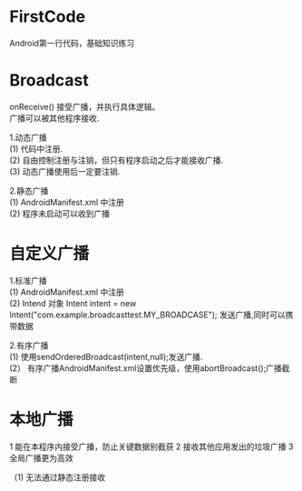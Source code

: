 # FirstCode
Android第一行代码，基础知识练习
# Broadcast
onReceive() 接受广播，并执行具体逻辑。<br/>
广播可以被其他程序接收.<br/>

1.动态广播<BR/>
  (1) 代码中注册.<BR/>
  (2) 自由控制注册与注销，但只有程序启动之后才能接收广播.<BR/>
  (3) 动态广播使用后一定要注销.<BR/>
  
2.静态广播<BR/>
  (1) AndroidManifest.xml 中注册<BR/>
  (2) 程序未启动可以收到广播<BR/>
  
# 自定义广播<br/>
1.标准广播<br/>
(1) AndroidManifest.xml 中注册<BR/>
(2) Intend 对象   Intent intent = new Intent("com.example.broadcasttest.MY_BROADCASE"); 发送广播,同时可以携带数据<br/>

2.有序广播<br/>
(1)  使用sendOrderedBroadcast(intent,null);发送广播.<br/>
(2） 有序广播AndroidManifest.xml设置优先级，使用abortBroadcast();广播截断

# 本地广播<br/>
1 能在本程序内接受广播，防止关键数据别截获
2 接收其他应用发出的垃圾广播
3 全局广播更为高效

（1) 无法通过静态注册接收
